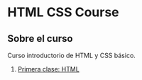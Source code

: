 # HTML CSS Course
## Sobre el curso
Curso introductorio de HTML y CSS básico.

1. [Primera clase: HTML](https://github.com/juansaab/html-css-course/tree/master/class-1-html)